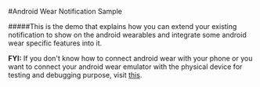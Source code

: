 #Android Wear Notification Sample

#####This is the demo that explains how you can extend your existing notification to show on the android wearables and integrate some android wear specific features into it.

**FYI:** If you don't know how to connect android wear with your phone or you want to connect your android wear emulator with the physical device for testing and debugging purpose, visit [this](https://developer.android.com/training/wearables/apps/creating.html).